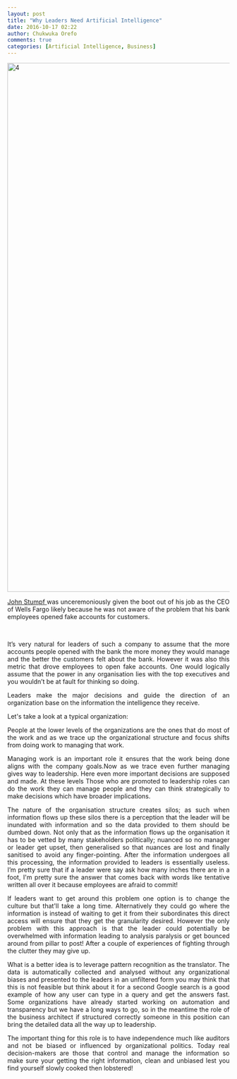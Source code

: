 ```yaml
---
layout: post
title: "Why Leaders Need Artificial Intelligence"
date: 2016-10-17 02:22
author: Chukwuka Orefo
comments: true
categories: [Artificial Intelligence, Business]
---
```

<img class="alignnone size-full wp-image-193" src="https://cdn.images.express.co.uk/img/dynamic/151/590x/ai-human-805833.jpg" alt="4" width="1200" />
<p style="text-align:justify;"><a href="https://en.wikipedia.org/wiki/John_Stumpf" target="_blank" rel="noopener"> John Stumpf </a> was unceremoniously given the boot out of his job as the CEO of Wells Fargo likely because he was not aware of the problem that his bank employees opened fake accounts for customers.</p>
<br/>
<p style="text-align:justify;"> It’s very natural for leaders of such a company to assume that the more accounts people opened with the bank the more money they would manage and the better the customers felt about the bank. However it was also this metric that drove employees to open fake accounts. One would logically assume that the power in any organisation lies with the top executives and you wouldn’t be at fault for thinking so doing.</p>
<p style="text-align:justify;">Leaders make the major decisions and guide the direction of an organization base on the information the intelligence they receive.</p>
<p style="text-align:justify;">Let's take a look at a typical organization:</p>
<p style="text-align:justify;">People at the lower levels of the organizations are the ones that do most of the work and as we trace up the organizational structure and focus shifts from doing work to managing that work.</p>
<p style="text-align:justify;">Managing work is an important role it ensures that the work being done aligns with the company goals.Now as we trace even further managing gives way to leadership. Here even more important decisions are supposed and made. At these levels Those who are promoted to leadership roles can do the work they can manage people and they can think strategically to make decisions which have broader implications.</p>
<p style="text-align:justify;">The nature of the organisation structure creates silos; as such when information flows up these silos there is a perception that the leader will be inundated with information and so the data provided to them should be dumbed down. Not only that as the information flows up the organisation it has to be vetted by many stakeholders politically; nuanced so no manager or leader get upset, then generalised so that nuances are lost and finally sanitised to avoid any finger-pointing. After the information undergoes all this processing, the information provided to leaders is essentially useless. I’m pretty sure that if a leader were say ask how many inches there are in a foot, I'm pretty sure the answer that comes back with words like tentative written all over it because employees are afraid to commit!</p>
<p style="text-align:justify;">If leaders want to get around this problem one option is to change the culture but that'll take a long time. Alternatively they could go where the information is instead of waiting to get it from their subordinates this direct access will ensure that they get the granularity desired. However the only problem with this approach is that the leader could potentially be overwhelmed with information leading to analysis paralysis or get bounced around from pillar to post! After a couple of experiences of fighting through the clutter they may give up.</p>
<p style="text-align:justify;">What is a better idea is to leverage pattern recognition as the translator. The data is automatically collected and analysed without any organizational biases and presented to the leaders in an unfiltered form you may think that this is not feasible but think about it for a second Google search is a good example of how any user can type in a query and get the answers fast. Some organizations have already started working on automation and transparency but we have a long ways to go, so in the meantime the role of the business architect if structured correctly someone in this position can bring the detailed data all the way up to leadership.</p>
<p style="text-align:justify;">The important thing for this role is to have independence much like auditors and not be biased or influenced by organizational politics. Today real decision-makers are those that control and manage the information so make sure your getting the right information, clean and unbiased lest you find yourself slowly cooked then lobstered!</p>
